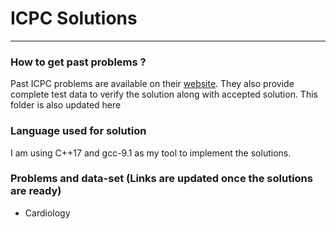 # ICPC Solutions

---

### How to get past problems ?

Past ICPC problems are available on their [website](https://icpc.global/worldfinals/problems).
They also provide complete test data to verify the solution along with accepted solution. This folder is also updated here

### Language used for solution

I am using C++17 and gcc-9.1 as my tool to implement the solutions.

### Problems and data-set (Links are updated once the solutions are ready)

+ Cardiology


